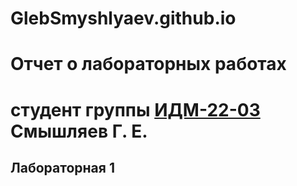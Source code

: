 # GlebSmyshlyaev.github.io
# Отчет о лабораторных работах
# студент группы [ИДМ-22-03]() Смышляев Г. Е.
## Лабораторная 1
